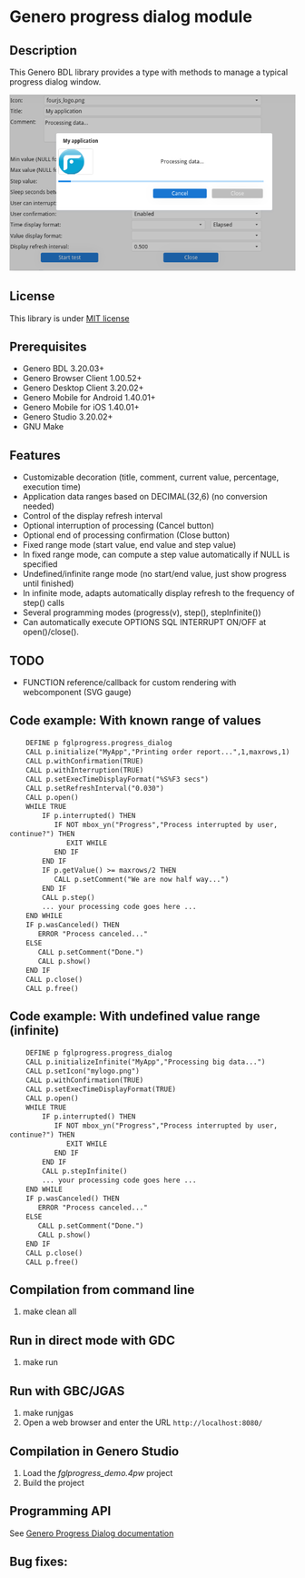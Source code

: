# Genero progress dialog module

## Description

This Genero BDL library provides a type with methods to manage a typical progress dialog window.

![Genero Progress Dialog demo (GDC)](https://github.com/FourjsGenero/fgl_progress/raw/master/docs/fglprogress-screen-001.png)

## License

This library is under [MIT license](./LICENSE)

## Prerequisites

* Genero BDL 3.20.03+
* Genero Browser Client 1.00.52+
* Genero Desktop Client 3.20.02+
* Genero Mobile for Android 1.40.01+
* Genero Mobile for iOS 1.40.01+
* Genero Studio 3.20.02+
* GNU Make

## Features

* Customizable decoration (title, comment, current value, percentage, execution time)
* Application data ranges based on DECIMAL(32,6) (no conversion needed)
* Control of the display refresh interval
* Optional interruption of processing (Cancel button)
* Optional end of processing confirmation (Close button)
* Fixed range mode (start value, end value and step value)
* In fixed range mode, can compute a step value automatically if NULL is specified
* Undefined/infinite range mode (no start/end value, just show progress until finished)
* In infinite mode, adapts automatically display refresh to the frequency of step() calls
* Several programming modes (progress(v), step(), stepInfinite())
* Can automatically execute OPTIONS SQL INTERRUPT ON/OFF at open()/close().

## TODO

* FUNCTION reference/callback for custom rendering with webcomponent (SVG gauge)

## Code example: With known range of values

```
    DEFINE p fglprogress.progress_dialog
    CALL p.initialize("MyApp","Printing order report...",1,maxrows,1)
    CALL p.withConfirmation(TRUE)
    CALL p.withInterruption(TRUE)
    CALL p.setExecTimeDisplayFormat("%S%F3 secs")
    CALL p.setRefreshInterval("0.030")
    CALL p.open()
    WHILE TRUE
        IF p.interrupted() THEN
           IF NOT mbox_yn("Progress","Process interrupted by user, continue?") THEN
              EXIT WHILE
           END IF
        END IF
        IF p.getValue() >= maxrows/2 THEN
           CALL p.setComment("We are now half way...")
        END IF
        CALL p.step()
        ... your processing code goes here ...
    END WHILE
    IF p.wasCanceled() THEN
       ERROR "Process canceled..."
    ELSE
       CALL p.setComment("Done.")
       CALL p.show()
    END IF
    CALL p.close()
    CALL p.free()

```

## Code example: With undefined value range (infinite)

```
    DEFINE p fglprogress.progress_dialog
    CALL p.initializeInfinite("MyApp","Processing big data...")
    CALL p.setIcon("mylogo.png")
    CALL p.withConfirmation(TRUE)
    CALL p.setExecTimeDisplayFormat(TRUE)
    CALL p.open()
    WHILE TRUE
        IF p.interrupted() THEN
           IF NOT mbox_yn("Progress","Process interrupted by user, continue?") THEN
              EXIT WHILE
           END IF
        END IF
        CALL p.stepInfinite()
        ... your processing code goes here ...
    END WHILE
    IF p.wasCanceled() THEN
       ERROR "Process canceled..."
    ELSE
       CALL p.setComment("Done.")
       CALL p.show()
    END IF
    CALL p.close()
    CALL p.free()
```


## Compilation from command line

1. make clean all

## Run in direct mode with GDC

1. make run

## Run with GBC/JGAS

1. make runjgas
2. Open a web browser and enter the URL ``http://localhost:8080/``

## Compilation in Genero Studio

1. Load the *fglprogress_demo.4pw* project
2. Build the project

## Programming API

See [Genero Progress Dialog documentation](http://htmlpreview.github.io/?github.com/FourjsGenero/fgl_progress/raw/master/docs/fglprogress.html)

## Bug fixes:

